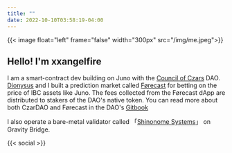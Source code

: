 ```yaml
---
title: ""
date: 2022-10-10T03:58:19-04:00
---
```


{{< image float="left" frame="false" width="300px" src="/img/me.jpeg">}}

## Hello! I'm xxangelfire

I am a smart-contract dev building on Juno with the [Council of
Czars](https://daodao.zone/dao/juno13h55qdra3pg87ataedu204jtvezvs6kefqv79m5jmkx084jgzdzszzw7ky)
DAO. [Dionysus](https://twitter.com/xdionysuss) and I built a prediction market called
[Førecast](https://forecast.deliverdao.org) for betting on the price of IBC
assets like Juno. The fees collected from the Førecast dApp are distributed to
stakers of the DAO's native token. You can read more about both CzarDAO and
Førecast in the DAO's
[Gitbook](https://czardaos-organization.gitbook.io/forecast-or-czar-dao/)

I also operate a bare-metal validator called
「[Shinonome
Systems](https://www.mintscan.io/gravity-bridge/validators/gravityvaloper1e07fkzdrkwyulwla70cztgfc7emqkl5dfgr8gm)」
on Gravity Bridge.

{{< social >}}
